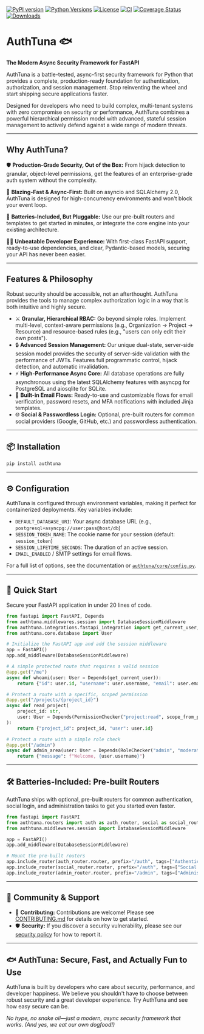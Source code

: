 [![PyPI version](https://img.shields.io/pypi/v/authtuna.svg?style=flat-square)](https://pypi.org/project/authtuna/)
[![Python Versions](https://img.shields.io/pypi/pyversions/authtuna.svg?style=flat-square)](https://pypi.org/project/authtuna/)
[![License](https://img.shields.io/github/license/shashstormer/authtuna?style=flat-square)](LICENSE.txt)
[![CI](https://github.com/shashstormer/authtuna/actions/workflows/ci.yml/badge.svg)](https://github.com/shashstormer/authtuna/actions)
[![Coverage Status](https://img.shields.io/codecov/c/github/shashstormer/authtuna?style=flat-square&token=auto)](https://codecov.io/gh/shashstormer/authtuna)
[![Downloads](https://static.pepy.tech/badge/authtuna)](https://pepy.tech/project/authtuna)

# AuthTuna 🐟

**The Modern Async Security Framework for FastAPI**

AuthTuna is a battle-tested, async-first security framework for Python that provides a complete, production-ready foundation for authentication, authorization, and session management. Stop reinventing the wheel and start shipping secure applications faster.

Designed for developers who need to build complex, multi-tenant systems with zero compromise on security or performance, AuthTuna combines a powerful hierarchical permission model with advanced, stateful session management to actively defend against a wide range of modern threats.

---

## Why AuthTuna?

🛡️ **Production-Grade Security, Out of the Box:** From hijack detection to granular, object-level permissions, get the features of an enterprise-grade auth system without the complexity.

🚀 **Blazing-Fast & Async-First:** Built on asyncio and SQLAlchemy 2.0, AuthTuna is designed for high-concurrency environments and won't block your event loop.

🧩 **Batteries-Included, But Pluggable:** Use our pre-built routers and templates to get started in minutes, or integrate the core engine into your existing architecture.

👨‍💻 **Unbeatable Developer Experience:** With first-class FastAPI support, ready-to-use dependencies, and clear, Pydantic-based models, securing your API has never been easier.

---

## Features & Philosophy

Robust security should be accessible, not an afterthought. AuthTuna provides the tools to manage complex authorization logic in a way that is both intuitive and highly secure.

- ⚔️ **Granular, Hierarchical RBAC:** Go beyond simple roles. Implement multi-level, context-aware permissions (e.g., Organization → Project → Resource) and resource-based rules (e.g., "users can only edit their own posts").
- 🔒 **Advanced Session Management:** Our unique dual-state, server-side session model provides the security of server-side validation with the performance of JWTs. Features full programmatic control, hijack detection, and automatic invalidation.
- ⚡ **High-Performance Async Core:** All database operations are fully asynchronous using the latest SQLAlchemy features with asyncpg for PostgreSQL and aiosqlite for SQLite.
- 📧 **Built-in Email Flows:** Ready-to-use and customizable flows for email verification, password resets, and MFA notifications with included Jinja templates.
- 🌐 **Social & Passwordless Login:** Optional, pre-built routers for common social providers (Google, GitHub, etc.) and passwordless authentication.

---

## 📦 Installation

```bash
pip install authtuna
```

---

## ⚙️ Configuration

AuthTuna is configured through environment variables, making it perfect for containerized deployments. Key variables include:

- `DEFAULT_DATABASE_URI`: Your async database URL (e.g., `postgresql+asyncpg://user:pass@host/db`)
- `SESSION_TOKEN_NAME`: The cookie name for your session (default: `session_token`)
- `SESSION_LIFETIME_SECONDS`: The duration of an active session.
- `EMAIL_ENABLED` / SMTP settings for email flows.

For a full list of options, see the documentation or [`authtuna/core/config.py`](authtuna/core/config.py).

---

## 🚀 Quick Start

Secure your FastAPI application in under 20 lines of code.

```python
from fastapi import FastAPI, Depends
from authtuna.middlewares.session import DatabaseSessionMiddleware
from authtuna.integrations.fastapi_integration import get_current_user, PermissionChecker, RoleChecker
from authtuna.core.database import User

# Initialize the FastAPI app and add the session middleware
app = FastAPI()
app.add_middleware(DatabaseSessionMiddleware)

# A simple protected route that requires a valid session
@app.get("/me")
async def whoami(user: User = Depends(get_current_user)):
    return {"id": user.id, "username": user.username, "email": user.email}

# Protect a route with a specific, scoped permission
@app.get("/projects/{project_id}")
async def read_project(
    project_id: str,
    user: User = Depends(PermissionChecker("project:read", scope_from_path="project_id"))
):
    return {"project_id": project_id, "user": user.id}

# Protect a route with a simple role check
@app.get("/admin")
async def admin_area(user: User = Depends(RoleChecker("admin", "moderator"))):
    return {"message": f"Welcome, {user.username}"}
```

---

## 🛠️ Batteries-Included: Pre-built Routers

AuthTuna ships with optional, pre-built routers for common authentication, social login, and administration tasks to get you started even faster.

```python
from fastapi import FastAPI
from authtuna.routers import auth as auth_router, social as social_router, admin as admin_router
from authtuna.middlewares.session import DatabaseSessionMiddleware

app = FastAPI()
app.add_middleware(DatabaseSessionMiddleware)

# Mount the pre-built routers
app.include_router(auth_router.router, prefix="/auth", tags=["Authentication"])
app.include_router(social_router.router, prefix="/auth", tags=["Social Login"])
app.include_router(admin_router.router, prefix="/admin", tags=["Administration"])
```

---

## 🤝 Community & Support

- 🤝 **Contributing:** Contributions are welcome! Please see [CONTRIBUTING.md](CONTRIBUTING.md) for details on how to get started.
- 🛡️ **Security:** If you discover a security vulnerability, please see our [security policy](SECURITY.md) for how to report it.

---

## 🐟 AuthTuna: Secure, Fast, and Actually Fun to Use

AuthTuna is built by developers who care about security, performance, and developer happiness. We believe you shouldn't have to choose between robust security and a great developer experience. Try AuthTuna and see how easy secure can be.

*No hype, no snake oil—just a modern, async security framework that works. (And yes, we eat our own dogfood!)*
